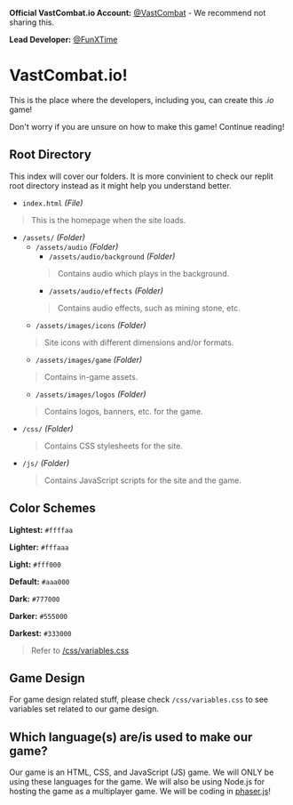 **Official VastCombat.io Account:** [@VastCombat](https://replit.com/@vastcombat/) - We recommend not sharing this.

**Lead Developer:** [@FunXTime](https://replit.com/@FunXTime/)


# VastCombat.io!
This is the place where the developers, including you, can create this _.io_ game!

Don't worry if you are unsure on how to make this game! Continue reading!


## Root Directory
This index will cover our folders. It is more convinient to check our replit root directory instead as it might help you understand better.

- `index.html` _(File)_
> This is the homepage when the site loads.
- `/assets/` _(Folder)_
  - `/assets/audio` _(Folder)_
    - `/assets/audio/background` _(Folder)_
    > Contains audio which plays in the background.
    - `/assets/audio/effects` _(Folder)_
    > Contains audio effects, such as mining stone, etc.
  - `/assets/images/icons` _(Folder)_
  > Site icons with different dimensions and/or formats.
  - `/assets/images/game` _(Folder)_
  > Contains in-game assets.
  - `/assets/images/logos` _(Folder)_
  > Contains logos, banners, etc. for the game.
- `/css/` _(Folder)_
  > Contains CSS stylesheets for the site.
- `/js/` _(Folder)_
  > Contains JavaScript scripts for the site and the game.


## Color Schemes

**Lightest:** `#ffffaa`

**Lighter:** `#fffaaa`

**Light:** `#fff000`

**Default:** `#aaa000`

**Dark:** `#777000`

**Darker:** `#555000`

**Darkest:** `#333000`

> Refer to [/css/variables.css](https://replit.com/@vastcombat/VastCombat#css/variables.css)

## Game Design
For game design related stuff, please check `/css/variables.css` to see variables set related to our game design.

## Which language(s) are/is used to make our game?
Our game is an HTML, CSS, and JavaScript (JS) game. We will ONLY be using these languages for the game. We will also be using Node.js for hosting the game as a multiplayer game. We will be coding in [phaser.js](https://phaser.io)!